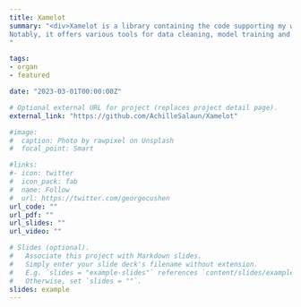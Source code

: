 ```yaml
---
title: Xamelot
summary: "<div>Xamelot is a library containing the code supporting my work about explainable machine learning for organ transplant. 
Notably, it offers various tools for data cleaning, model training and benchmarking.</div>
"

tags:
- organ
- featured

date: "2023-03-01T00:00:00Z"

# Optional external URL for project (replaces project detail page).
external_link: "https://github.com/AchilleSalaun/Xamelot"

#image:
#  caption: Photo by rawpixel on Unsplash
#  focal_point: Smart

#links:
#- icon: twitter
#  icon_pack: fab
#  name: Follow
#  url: https://twitter.com/georgecushen
url_code: ""
url_pdf: ""
url_slides: ""
url_video: ""

# Slides (optional).
#   Associate this project with Markdown slides.
#   Simply enter your slide deck's filename without extension.
#   E.g. `slides = "example-slides"` references `content/slides/example-slides.md`.
#   Otherwise, set `slides = ""`.
slides: example
---
```

